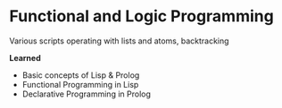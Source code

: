 # Functional and Logic Programming
Various scripts operating with lists and atoms, backtracking

**Learned**
* Basic concepts of Lisp & Prolog 
* Functional Programming in Lisp
* Declarative Programming in Prolog
